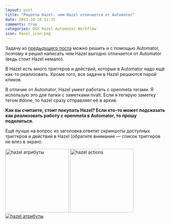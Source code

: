 ```yaml
---
layout: post
title: "Рецепты Hazel: чем Hazel отличается от Automator"
date: 2013-10-18 12:35
comments: true
categories: OSX Hazel Automator Workflow
icon: Hazel_icon.png
---
```

Задачу из [предыдущего поста](http://localhost:4000/blog/2013/10/18/hazel-clean-desktop/) можно решить и с помощью Automator, поэтому я решил написать чем Hazel выгодно отличается от Automator (ведь стоит Hazel немало).

В Hazel есть много триггеров и действий, которые в Automator надо ещё как-то реализовать. Кроме того, все задачи в Hazel решаются парой кликов.

В отличие от Automator, Hazel умеет работать с openmeta тегами. Я использую это для папки с заметками nvalt. Если я тегирую заметку тегом #done, то hazel сразу отправляет её в архив.

**Как вы считаете, стоит покупать Hazel? Если кто-то может подсказать как реализовать работу с openmeta в Automator, то прошу поделиться.**

Ещё лучше на вопрос из заголовка ответят скриншоты доступных триггеров и действий в Hazel (обратите внимание — список триггеров не влез в экран):

<!--more-->

<a class="screenshot" href="https://www.monosnap.com/image/xOtmn6UWWjiap7FKWgnhDv2Y2.png" rel="screenshot" title="Список часто используемых атрибутов"><img src="https://www.monosnap.com/image/xOtmn6UWWjiap7FKWgnhDv2Y2.png" alt="hazel атрибуты" style="width: 200px;" /></a>
<a class="screenshot" href="https://www.monosnap.com/image/cXupe49q8wV69hCMlikJW58EL.png" rel="screenshot" title="Список действий"><img src="https://www.monosnap.com/image/cXupe49q8wV69hCMlikJW58EL.png" alt="hazel actions" style="width: 200px;" /></a>
<a class="screenshot" href="https://www.monosnap.com/image/lJDhF2BIdtmvyikyEyxv8wbKl.png" rel="screenshot" title="Полный список атрибутов (обратите внимание на положение скролла)"><img src="https://www.monosnap.com/image/lJDhF2BIdtmvyikyEyxv8wbKl.png" alt="hazel атрибуты" /></a>